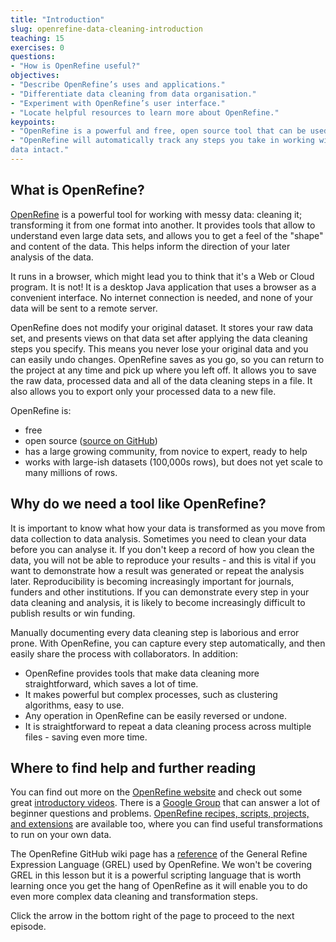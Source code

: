 ```yaml
---
title: "Introduction"
slug: openrefine-data-cleaning-introduction
teaching: 15
exercises: 0
questions:
- "How is OpenRefine useful?"
objectives:
- "Describe OpenRefine’s uses and applications."
- "Differentiate data cleaning from data organisation."
- "Experiment with OpenRefine’s user interface."
- "Locate helpful resources to learn more about OpenRefine."
keypoints:
- "OpenRefine is a powerful and free, open source tool that can be used for data cleaning."
- "OpenRefine will automatically track any steps you take in working with your data, and will leave your original 
data intact."
---
```


## What is OpenRefine?
[OpenRefine](http://openrefine.org) is a powerful tool for working with messy data: cleaning it; transforming it from
one format into another.  It provides tools that allow to understand even large data sets, and allows you to get a feel
of the "shape" and content of the data. This helps inform the direction of your later analysis of the data. 
 
It runs in a browser, which might lead you to think that it's a Web or Cloud program. It is not! It is a desktop 
Java application that uses a browser as a convenient interface. No internet connection is needed, and none of your data will be
sent to a remote server.
 
OpenRefine does not modify your original dataset. It stores your raw data set, and presents views on that data set after
applying the data cleaning steps you specify. This means you never lose your original data and you can easily undo
changes. OpenRefine saves as you go, so you can return to the project at any time and pick up where you left off. It
allows you to save the raw data, processed data and all of the data cleaning steps in a file. It also allows you to
export only your processed data to a new file. 
 
OpenRefine is:
* free
* open source ([source on GitHub](https://github.com/OpenRefine/OpenRefine))
* has a large growing community, from novice to expert, ready to help
* works with large-ish datasets (100,000s rows), but does not yet scale to many millions of rows.

## Why do we need a tool like OpenRefine?

It is important to know what how your data is transformed as you move from data collection to
data analysis. Sometimes you need to clean your data before you can analyse it. If you don't keep a record of how
you clean the data, you will not be able to reproduce your results - and this is vital if you want to demonstrate how
a result was generated or repeat the analysis later. Reproducibility is becoming increasingly important for journals, 
funders and other institutions. If you can demonstrate
every step in your data cleaning and analysis, it is likely to become increasingly difficult to publish results or win
funding.

Manually documenting every data cleaning step is laborious and error prone. With OpenRefine, you can capture
every step automatically, and then easily share the process with collaborators. In addition:
- OpenRefine provides tools that make data cleaning more straightforward, which saves a lot of time.
- It makes powerful but complex processes, such as clustering algorithms, easy to use.
- Any operation in OpenRefine can be easily reversed or undone.
- It is straightforward to repeat a data cleaning process across multiple files - saving even more time.

## Where to find help and further reading

You can find out more on the [OpenRefine website](http://openrefine.org) and check out some great [introductory videos](https://www.youtube.com/channel/UCqwSVsJ8CWD9pQUZDbJC1ew). There is a [Google Group](https://groups.google.com/forum/#!forum/openrefine) that can 
answer a lot of beginner questions and problems. 
[OpenRefine recipes, scripts, projects, and extensions](https://github.com/OpenRefine/OpenRefine/wiki/Recipes) are available too, where you can find useful transformations to run on your own data.

The OpenRefine GitHub wiki page has a [reference](https://github.com/OpenRefine/OpenRefine/wiki/GREL-Functions) of the General Refine Expression Language (GREL) used by OpenRefine. We won't be covering GREL in this lesson but it is a powerful scripting language 
that is worth learning once you get the hang of OpenRefine as it will enable you to do even more complex data cleaning 
and transformation steps.

Click the arrow in the bottom right of the page to proceed to the next episode.
